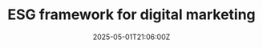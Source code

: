 ---
title: ESG framework for digital marketing
linkTitle: ESG framework for digital marketing
date: '2025-05-01T21:06:00Z'
weight: 1
description: The ESG framework for digital marketing includes environmental initiatives
  like renewable energy use, social aspects focusing on diversity and stakeholder
  communication, governance through compliance and transparency, and strategies for
  measuring success and reporting on sustainability efforts. Key metrics indicate
  potential increases in sales and customer acquisition through sustainability initiatives.
draft: false
ref: esg-framework-for-digital-marketing
---